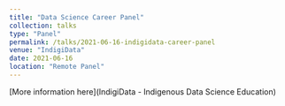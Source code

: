 ```yaml
---
title: "Data Science Career Panel"
collection: talks
type: "Panel"
permalink: /talks/2021-06-16-indigidata-career-panel
venue: "IndigiData"
date: 2021-06-16
location: "Remote Panel"
---
```


[More information here](IndigiData - Indigenous Data Science Education)

